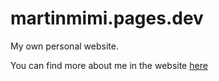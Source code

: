 # martinmimi.pages.dev

My own personal website.

You can find more about me in the website [here](https://martinmimi.pages.dev)


